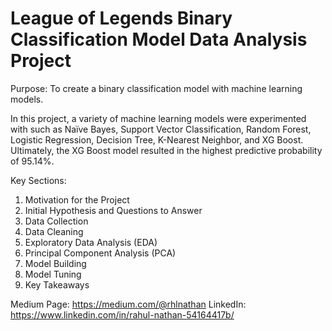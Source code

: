 # League of Legends Binary Classification Model Data Analysis Project 

Purpose: To create a binary classification model with machine learning models. 

In this project, a variety of machine learning models were experimented with such as Naïve Bayes, Support Vector Classification, Random Forest, Logistic Regression, Decision Tree, K-Nearest Neighbor, and XG Boost. Ultimately, the XG Boost model resulted in the highest predictive probability of 95.14%.

Key Sections:
1. Motivation for the Project 
2. Initial Hypothesis and Questions to Answer
3. Data Collection
4. Data Cleaning
5. Exploratory Data Analysis (EDA)
6. Principal Component Analysis (PCA)
7. Model Building
8. Model Tuning 
9. Key Takeaways

Medium Page: https://medium.com/@rhlnathan
LinkedIn: https://www.linkedin.com/in/rahul-nathan-54164417b/
